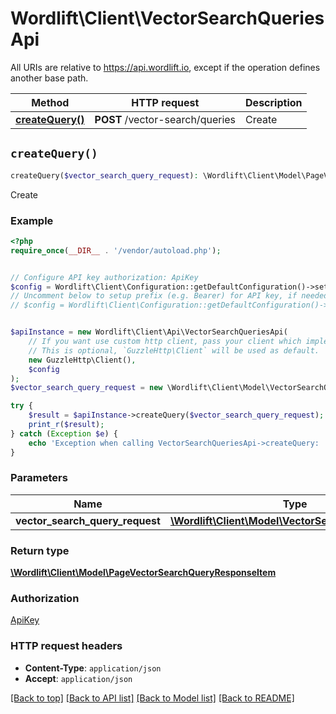 # Wordlift\Client\VectorSearchQueriesApi

All URIs are relative to https://api.wordlift.io, except if the operation defines another base path.

| Method | HTTP request | Description |
| ------------- | ------------- | ------------- |
| [**createQuery()**](VectorSearchQueriesApi.md#createQuery) | **POST** /vector-search/queries | Create |


## `createQuery()`

```php
createQuery($vector_search_query_request): \Wordlift\Client\Model\PageVectorSearchQueryResponseItem
```

Create

### Example

```php
<?php
require_once(__DIR__ . '/vendor/autoload.php');


// Configure API key authorization: ApiKey
$config = Wordlift\Client\Configuration::getDefaultConfiguration()->setApiKey('Authorization', 'YOUR_API_KEY');
// Uncomment below to setup prefix (e.g. Bearer) for API key, if needed
// $config = Wordlift\Client\Configuration::getDefaultConfiguration()->setApiKeyPrefix('Authorization', 'Bearer');


$apiInstance = new Wordlift\Client\Api\VectorSearchQueriesApi(
    // If you want use custom http client, pass your client which implements `GuzzleHttp\ClientInterface`.
    // This is optional, `GuzzleHttp\Client` will be used as default.
    new GuzzleHttp\Client(),
    $config
);
$vector_search_query_request = new \Wordlift\Client\Model\VectorSearchQueryRequest(); // \Wordlift\Client\Model\VectorSearchQueryRequest

try {
    $result = $apiInstance->createQuery($vector_search_query_request);
    print_r($result);
} catch (Exception $e) {
    echo 'Exception when calling VectorSearchQueriesApi->createQuery: ', $e->getMessage(), PHP_EOL;
}
```

### Parameters

| Name | Type | Description  | Notes |
| ------------- | ------------- | ------------- | ------------- |
| **vector_search_query_request** | [**\Wordlift\Client\Model\VectorSearchQueryRequest**](../Model/VectorSearchQueryRequest.md)|  | |

### Return type

[**\Wordlift\Client\Model\PageVectorSearchQueryResponseItem**](../Model/PageVectorSearchQueryResponseItem.md)

### Authorization

[ApiKey](../../README.md#ApiKey)

### HTTP request headers

- **Content-Type**: `application/json`
- **Accept**: `application/json`

[[Back to top]](#) [[Back to API list]](../../README.md#endpoints)
[[Back to Model list]](../../README.md#models)
[[Back to README]](../../README.md)

